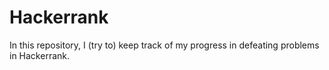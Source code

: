 # Hackerrank

In this repository, I (try to) keep track of my progress in defeating problems in Hackerrank.
